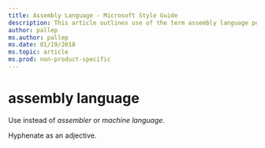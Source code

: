 ```yaml
---
title: Assembly Language - Microsoft Style Guide
description: This article outlines use of the term assembly language per Microsoft style guidelines.
author: pallep
ms.author: pallep
ms.date: 01/19/2018
ms.topic: article
ms.prod: non-product-specific
---
```


# assembly language

Use instead of *assembler* or *machine language*. 

Hyphenate as an adjective.

